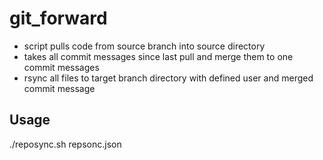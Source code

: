 # git_forward

* script pulls code from source branch into source directory
* takes all commit messages since last pull and merge them to one commit messages
* rsync all files to target branch directory with defined user and merged commit message

## Usage

./reposync.sh repsonc.json